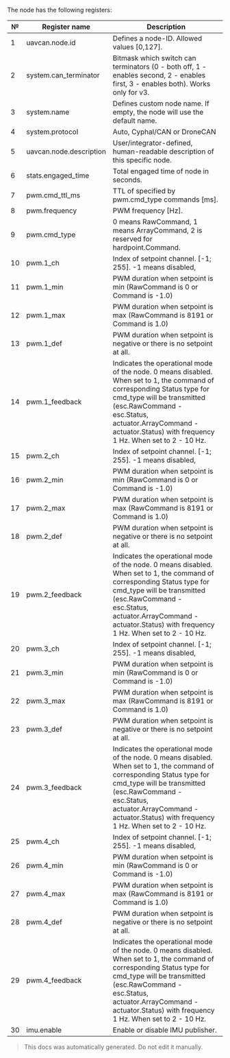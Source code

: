 The node has the following registers:

| №  | Register name           | Description |
| -- | ----------------------- | ----------- |
|  1 | uavcan.node.id          | Defines a node-ID. Allowed values [0,127]. |
|  2 | system.can_terminator   | Bitmask which switch can terminators (0 - both off, 1 - enables second, 2 - enables first, 3 - enables both). Works only for v3. |
|  3 | system.name             | Defines custom node name. If empty, the node will use the default name. |
|  4 | system.protocol         | Auto, Cyphal/CAN or DroneCAN |
|  5 | uavcan.node.description | User/integrator-defined, human-readable description of this specific node. |
|  6 | stats.engaged_time      | Total engaged time of node in seconds. |
|  7 | pwm.cmd_ttl_ms          | TTL of specified by pwm.cmd_type commands [ms]. |
|  8 | pwm.frequency           | PWM frequency [Hz]. |
|  9 | pwm.cmd_type            | 0 means RawCommand, 1 means ArrayCommand, 2 is reserved for hardpoint.Command. |
|  10 | pwm.1_ch                | Index of setpoint channel. [-1; 255]. -1 means disabled, |
|  11 | pwm.1_min               | PWM duration when setpoint is min (RawCommand is 0 or Command is -1.0) |
|  12 | pwm.1_max               | PWM duration when setpoint is max (RawCommand is 8191 or Command is 1.0) |
|  13 | pwm.1_def               | PWM duration when setpoint is negative or there is no setpoint at all. |
|  14 | pwm.1_feedback          | Indicates the operational mode of the node. 0 means disabled. When set to 1, the command of corresponding Status type for cmd_type will be transmitted (esc.RawCommand - esc.Status, actuator.ArrayCommand - actuator.Status) with frequency 1 Hz. When set to 2 - 10 Hz. |
|  15 | pwm.2_ch                | Index of setpoint channel. [-1; 255]. -1 means disabled, |
|  16 | pwm.2_min               | PWM duration when setpoint is min (RawCommand is 0 or Command is -1.0) |
|  17 | pwm.2_max               | PWM duration when setpoint is max (RawCommand is 8191 or Command is 1.0) |
|  18 | pwm.2_def               | PWM duration when setpoint is negative or there is no setpoint at all. |
|  19 | pwm.2_feedback          | Indicates the operational mode of the node. 0 means disabled. When set to 1, the command of corresponding Status type for cmd_type will be transmitted (esc.RawCommand - esc.Status, actuator.ArrayCommand - actuator.Status) with frequency 1 Hz. When set to 2 - 10 Hz. |
|  20 | pwm.3_ch                | Index of setpoint channel. [-1; 255]. -1 means disabled, |
|  21 | pwm.3_min               | PWM duration when setpoint is min (RawCommand is 0 or Command is -1.0) |
|  22 | pwm.3_max               | PWM duration when setpoint is max (RawCommand is 8191 or Command is 1.0) |
|  23 | pwm.3_def               | PWM duration when setpoint is negative or there is no setpoint at all. |
|  24 | pwm.3_feedback          | Indicates the operational mode of the node. 0 means disabled. When set to 1, the command of corresponding Status type for cmd_type will be transmitted (esc.RawCommand - esc.Status, actuator.ArrayCommand - actuator.Status) with frequency 1 Hz. When set to 2 - 10 Hz. |
|  25 | pwm.4_ch                | Index of setpoint channel. [-1; 255]. -1 means disabled, |
|  26 | pwm.4_min               | PWM duration when setpoint is min (RawCommand is 0 or Command is -1.0) |
|  27 | pwm.4_max               | PWM duration when setpoint is max (RawCommand is 8191 or Command is 1.0) |
|  28 | pwm.4_def               | PWM duration when setpoint is negative or there is no setpoint at all. |
|  29 | pwm.4_feedback          | Indicates the operational mode of the node. 0 means disabled. When set to 1, the command of corresponding Status type for cmd_type will be transmitted (esc.RawCommand - esc.Status, actuator.ArrayCommand - actuator.Status) with frequency 1 Hz. When set to 2 - 10 Hz. |
|  30 | imu.enable              | Enable or disable IMU publisher. |

> This docs was automatically generated. Do not edit it manually.
